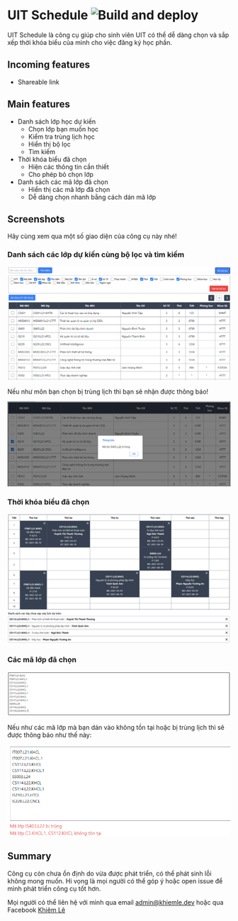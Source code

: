 # UIT Schedule ![Build and deploy](https://github.com/khiemledev/uit-schedule/workflows/Build%20and%20deploy/badge.svg)

UIT Schedule là công cụ giúp cho sinh viên UIT có thể dễ dàng chọn và sắp xếp thời khóa biểu của mình cho việc đăng ký học phần.

## Incoming features

- Shareable link

## Main features

- Danh sách lớp học dự kiến
  - Chọn lớp bạn muốn học
  - Kiểm tra trùng lịch học
  - Hiển thị bộ lọc
  - Tìm kiếm
- Thời khóa biểu đã chọn
  - Hiện các thông tin cần thiết
  - Cho phép bỏ chọn lớp
- Danh sách các mã lớp đã chọn
  - Hiển thị các mã lớp đã chọn
  - Dễ dàng chọn nhanh bằng cách dán mã lớp

## Screenshots

Hãy cùng xem qua một số giao diện của công cụ này nhé!

### Danh sách các lớp dự kiến cùng bộ lọc và tìm kiếm

![Classes table](screenshots/classes-table.png)

Nếu như môn bạn chọn bị trùng lịch thì bạn sẽ nhận được thông báo!

![Conflicted class](screenshots/conflicted-class.png)

### Thời khóa biểu đã chọn

![Schedule table](screenshots/schedule-table.png)

### Các mã lớp đã chọn

![Selected classes](screenshots/selected-classes.png)

Nếu như các mã lớp mà bạn dán vào không tồn tại hoặc bị trùng lịch thì sẽ được thông báo như thế này:

![Error messages](screenshots/error-messages.png)

## Summary

Công cụ còn chưa ổn định do vừa được phát triển, có thể phát sinh lỗi không mong muốn. Hi vọng là mọi người có thể góp ý hoặc open issue để mình phát triển công cụ tốt hơn.

Mọi người có thể liên hệ với mình qua email [admin@khiemle.dev](mailto:admin@khiemle.dev?subject=UIT%20Schedule%20Error%20Report&body=H%C3%A3y%20m%C3%B4%20t%E1%BA%A3%20l%E1%BB%97i%20m%C3%A0%20b%E1%BA%A1n%20%C4%91ang%20g%E1%BA%B7p%20ph%E1%BA%A3i.%20N%E1%BA%BFu%20%C4%91%C6%B0%E1%BB%A3c%2C%20h%C3%A3y%20m%C3%B4%20t%E1%BA%A3%20l%E1%BA%A1i%20c%C3%A1c%20thao%20t%C3%A1c%20%C4%91%E1%BB%83%20t%C3%A1i%20hi%E1%BB%87n%20l%E1%BA%A1i%20l%E1%BB%97i%20%C4%91%C3%B3%20%C4%91%E1%BB%83%20m%C3%ACnh%20c%C3%B3%20th%E1%BB%83%20%C4%91%C3%AA%20d%C3%A0ng%20s%E1%BB%ADa%20l%E1%BB%97i.%20C%E1%BA%A3m%20%C6%A1n%20b%E1%BA%A1n!) hoặc qua Facebook [Khiêm Lê](https://khiemle.dev/facebook)
